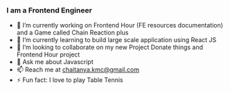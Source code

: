 ###    I am a Frontend Engineer

- 🔭 I’m currently working on Frontend Hour (FE resources documentation) and a Game called Chain Reaction plus
- 🌱 I’m currently learning to build large scale application using React JS
- 👯 I’m looking to collaborate on my new Project Donate things and Frontend Hour project
- 💬 Ask me about Javascript
- 📫 Reach me at chaitanya.kmc@gmail.com
- ⚡ Fun fact: I love to play Table Tennis

<!--
**MalladiChaitanya/MalladiChaitanya** is a ✨ _special_ ✨ repository because its `README.md` (this file) appears on your GitHub profile.

Here are some ideas to get you started:

- 🔭 I’m currently working on ...
- 🌱 I’m currently learning ...
- 👯 I’m looking to collaborate on ...
- 🤔 I’m looking for help with ...
- 💬 Ask me about ...
- 📫 How to reach me: ...
- 😄 Pronouns: ...
- ⚡ Fun fact: ...
-->
